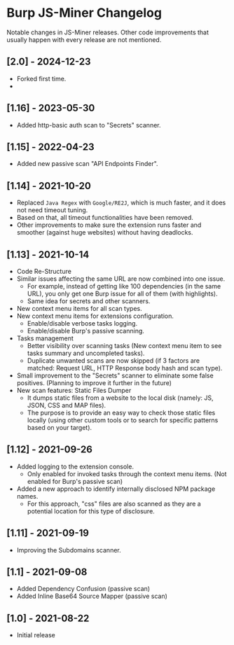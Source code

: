 # Burp JS-Miner Changelog
Notable changes in JS-Miner releases. Other code improvements that usually happen with every release are not mentioned.

## [2.0] - 2024-12-23
 - Forked first time. 
 - 
## [1.16] - 2023-05-30
- Added http-basic auth scan to "Secrets" scanner.

## [1.15] - 2022-04-23
- Added new passive scan "API Endpoints Finder".

## [1.14] - 2021-10-20
- Replaced `Java Regex` with `Google/RE2J`, which is much faster, and it does not need timeout tuning. 
- Based on that, all timeout functionalities have been removed.
- Other improvements to make sure the extension runs faster and smoother (against huge websites) without having deadlocks.

## [1.13] - 2021-10-14
- Code Re-Structure
- Similar issues affecting the same URL are now combined into one issue.
  - For example, instead of getting like 100 dependencies (in the same URL), you only get one Burp issue for all of them (with highlights).
  - Same idea for secrets and other scanners.
- New context menu items for all scan types.
- New context menu items for extensions configuration.
  - Enable/disable verbose tasks logging.
  - Enable/disable Burp's passive scanning.
- Tasks management
  - Better visibility over scanning tasks (New context menu item to see tasks summary and uncompleted tasks).
  - Duplicate unwanted scans are now skipped (if 3 factors are matched: Request URL, HTTP Response body hash and scan type).
- Small improvement to the "Secrets" scanner to eliminate some false positives. (Planning to improve it further in the future)
- New scan features: Static Files Dumper
  - It dumps static files from a website to the local disk (namely: JS, JSON, CSS and MAP files).
  - The purpose is to provide an easy way to check those static files locally (using other custom tools or to search for specific patterns based on your target).


## [1.12] - 2021-09-26
- Added logging to the extension console.
  - Only enabled for invoked tasks through the context menu items. (Not enabled for Burp's passive scan)
- Added a new approach to identify internally disclosed NPM package names.
  - For this approach, "css" files are also scanned as they are a potential location for this type of disclosure.

## [1.11] - 2021-09-19
- Improving the Subdomains scanner.

## [1.1] - 2021-09-08
- Added Dependency Confusion (passive scan)
- Added Inline Base64 Source Mapper (passive scan)

## [1.0] - 2021-08-22
- Initial release